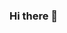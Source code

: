 ### Hi there 👋

<!--
**JAPITOY/JAPITOY** is a ✨ _special_ ✨ repository because its `README.md` (this file) appears on your GitHub profile.

### HARRY POTTER SERIES

Harry Potter and the Philosopher's Stone (2001)
Harry Potter and the Chamber of Secrets (2002)
Harry Potter and the Prisoner of Azkaban (2004)
Harry Potter and the Goblet of Fire (2005)
Harry Potter and the Order of the Phoenix (2007)
Harry Potter and the Half-Blood Prince (2009)
Harry Potter and The Deathly Hallows Part 1 
Harry Potter and The Deathly Hallows Part 2
-->
